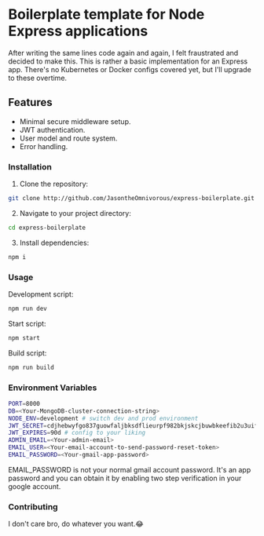 # Boilerplate template for Node Express applications

After writing the same lines code again and again, I felt fraustrated and decided to make this.
This is rather a basic implementation for an Express app. There's no Kubernetes or Docker configs
covered yet, but I'll upgrade to these overtime.

## Features

- Minimal secure middleware setup.
- JWT authentication.
- User model and route system.
- Error handling.

### Installation

1. Clone the repository:

```bash
git clone http://github.com/JasontheOmnivorous/express-boilerplate.git
```

2. Navigate to your project directory:

```bash
cd express-boilerplate
```

3. Install dependencies:

```bash
npm i
```

### Usage

Development script:

```bash
npm run dev
```

Start script:

```bash
npm start
```

Build script:

```bash
npm run build
```

### Environment Variables

```bash
PORT=8000
DB=<Your-MongoDB-cluster-connection-string>
NODE_ENV=development # switch dev and prod environment
JWT_SECRET=cdjhebwyfgo837guowfaljbksdflieurpf982bkjskcjbuwbkeefib2u3uif # generate random bullshits
JWT_EXPIRES=90d # config to your liking
ADMIN_EMAIL=<Your-admin-email>
EMAIL_USER=<Your-email-account-to-send-password-reset-token>
EMAIL_PASSWORD=<Your-gmail-app-password>
```

EMAIL_PASSWORD is not your normal gmail account password. It's an app password and
you can obtain it by enabling two step verification in your google account.

### Contributing

I don't care bro, do whatever you want.😂
